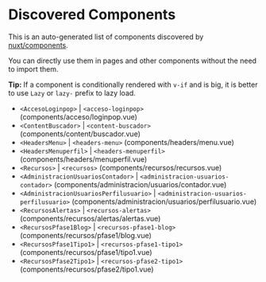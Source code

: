 # Discovered Components

This is an auto-generated list of components discovered by [nuxt/components](https://github.com/nuxt/components).

You can directly use them in pages and other components without the need to import them.

**Tip:** If a component is conditionally rendered with `v-if` and is big, it is better to use `Lazy` or `lazy-` prefix to lazy load.

- `<AccesoLoginpop>` | `<acceso-loginpop>` (components/acceso/loginpop.vue)
- `<ContentBuscador>` | `<content-buscador>` (components/content/buscador.vue)
- `<HeadersMenu>` | `<headers-menu>` (components/headers/menu.vue)
- `<HeadersMenuperfil>` | `<headers-menuperfil>` (components/headers/menuperfil.vue)
- `<Recursos>` | `<recursos>` (components/recursos/recursos.vue)
- `<AdministracionUsuariosContador>` | `<administracion-usuarios-contador>` (components/administracion/usuarios/contador.vue)
- `<AdministracionUsuariosPerfilusuario>` | `<administracion-usuarios-perfilusuario>` (components/administracion/usuarios/perfilusuario.vue)
- `<RecursosAlertas>` | `<recursos-alertas>` (components/recursos/alertas/alertas.vue)
- `<RecursosPfase1Blog>` | `<recursos-pfase1-blog>` (components/recursos/pfase1/blog.vue)
- `<RecursosPfase1Tipo1>` | `<recursos-pfase1-tipo1>` (components/recursos/pfase1/tipo1.vue)
- `<RecursosPfase2Tipo1>` | `<recursos-pfase2-tipo1>` (components/recursos/pfase2/tipo1.vue)
